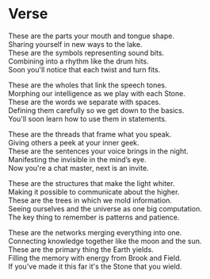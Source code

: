 
# Verse

These are the parts your mouth and tongue shape.<br/>
Sharing yourself in new ways to the lake.<br/>
These are the symbols representing sound bits.<br/>
Combining into a rhythm like the drum hits.<br/>
Soon you'll notice that each twist and turn fits.<br/>

These are the wholes that link the speech tones.<br/>
Morphing our intelligence as we play with each Stone.<br/>
These are the words we separate with spaces.<br/>
Defining them carefully so we get down to the basics.<br/>
You'll soon learn how to use them in statements.<br/>

These are the threads that frame what you speak.<br/>
Giving others a peek at your inner geek.<br/>
These are the sentences your voice brings in the night.<br/>
Manifesting the invisible in the mind’s eye.<br/>
Now you're a chat master, next is an invite.<br/>

These are the structures that make the light whiter.<br/>
Making it possible to communicate about the higher.<br/>
These are the trees in which we mold information.<br/>
Seeing ourselves and the universe as one big computation.<br/>
The key thing to remember is patterns and patience.<br/>

These are the networks merging everything into one.<br/>
Connecting knowledge together like the moon and the sun.<br/>
These are the primary thing the Earth yields.<br/>
Filling the memory with energy from Brook and Field.<br/>
If you've made it this far it's the Stone that you wield.
